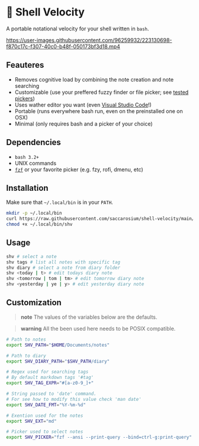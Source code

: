 # :rocket: Shell Velocity

A portable notational velocity for your shell written in `bash`.

https://user-images.githubusercontent.com/96259932/223130698-f870c17c-f307-40c0-b48f-050173bf3d18.mp4

## Feauteres

* Removes cognitive load by combining the note creation and note searching
* Customizable (use your preffered fuzzy finder or file picker; see [tested pickers](https://github.com/saccarosium/shell-velocity/wiki/Tested-Pickers))
* Uses wather editor you want (even [Visual Studio Code]()!)
* Portable (runs everywhere bash run, even on the preinstalled one on OSX)
* Minimal (only requires bash and a picker of your choice)

## Dependencies

* `bash 3.2+`
* UNIX commands
* [`fzf`](https://github.com/junegunn/fzf) or your favorite picker (e.g. fzy, rofi, dmenu, etc)

## Installation

Make sure that `~/.local/bin` is in your `PATH`.

```bash
mkdir -p ~/.local/bin
curl https://raw.githubusercontent.com/saccarosium/shell-velocity/main/shv -o ~/.local/bin/shv
chmod +x ~/.local/bin/shv
```

## Usage

```bash
shv # select a note
shv tags # list all notes with specific tag
shv diary # select a note from diary folder
shv <today | t> # edit todays diary note
shv <tomorrow | tom | tm> # edit tomorrow diary note
shv <yesterday | ye | y> # edit yesterday diary note
```

## Customization

> **note**
> The values of the variables below are the defaults.

> **warning**
> All the been used here needs to be POSIX compatible.

```bash
# Path to notes
export SHV_PATH="$HOME/Documents/notes"

# Path to diary
export SHV_DIARY_PATH="$SHV_PATH/diary"

# Regex used for searching tags
# By default markdown tags '#tag'
export SHV_TAG_EXPR="#[a-z0-9_]+"

# String passed to 'date' command.
# For see how to modify this value check 'man date'
export SHV_DATE_FMT="%Y-%m-%d"

# Exention used for the notes
export SHV_EXT="md"

# Picker used to select notes
export SHV_PICKER="fzf --ansi --print-query --bind=ctrl-g:print-query"
```
